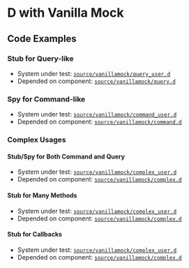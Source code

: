 D with Vanilla Mock
===================



Code Examples
-------------

### Stub for Query-like

* System under test: [`source/vanillamock/query_user.d`](./example/source/vanillamock/query_user.d)
* Depended on component: [`source/vanillamock/query.d`](./example/source/vanillamock/query.d)



### Spy for Command-like

* System under test: [`source/vanillamock/command_user.d`](./example/source/vanillamock/command_user.d)
* Depended on component: [`source/vanillamock/command.d`](./example/source/vanillamock/command.d)



### Complex Usages
#### Stub/Spy for Both Command and Query

* System under test: [`source/vanillamock/complex_user.d`](./example/source/vanillamock/complex_user.d)
* Depended on component: [`source/vanillamock/complex.d`](./example/source/vanillamock/complex.d)



#### Stub for Many Methods

* System under test: [`source/vanillamock/complex_user.d`](./example/source/vanillamock/complex_user.d)
* Depended on component: [`source/vanillamock/complex.d`](./example/source/vanillamock/complex.d)



#### Stub for Callbacks

* System under test: [`source/vanillamock/complex_user.d`](./example/source/vanillamock/complex_user.d)
* Depended on component: [`source/vanillamock/complex.d`](./example/source/vanillamock/complex.d)
